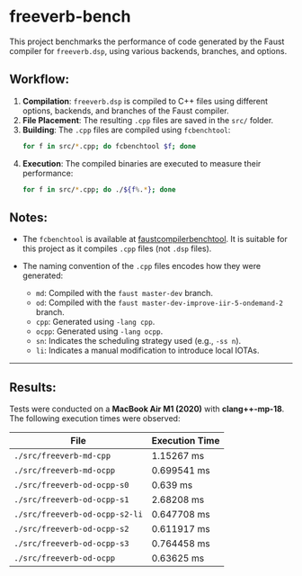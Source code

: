 
# freeverb-bench
This project benchmarks the performance of code generated by the Faust compiler for `freeverb.dsp`, using various backends, branches, and options.

## Workflow:
1. **Compilation**: `freeverb.dsp` is compiled to C++ files using different options, backends, and branches of the Faust compiler.
2. **File Placement**: The resulting `.cpp` files are saved in the `src/` folder.
3. **Building**: The `.cpp` files are compiled using `fcbenchtool`:
   ```bash
   for f in src/*.cpp; do fcbenchtool $f; done
   ```
4. **Execution**: The compiled binaries are executed to measure their performance:
   ```bash
   for f in src/*.cpp; do ./${f%.*}; done
   ```

## Notes:
- The `fcbenchtool` is available at [faustcompilerbenchtool](https://github.com/orlarey/faustcompilerbenchtool). It is suitable for this project as it compiles `.cpp` files (not `.dsp` files).
- The naming convention of the `.cpp` files encodes how they were generated:

  - `md`: Compiled with the `faust master-dev` branch.
  - `od`: Compiled with the `faust master-dev-improve-iir-5-ondemand-2` branch.
  - `cpp`: Generated using `-lang cpp`.
  - `ocpp`: Generated using `-lang ocpp`.
  - `sn`: Indicates the scheduling strategy used (e.g., `-ss n`).
  - `li`: Indicates a manual modification to introduce local IOTAs.

---

## Results:
Tests were conducted on a **MacBook Air M1 (2020)** with **clang++-mp-18**. The following execution times were observed:

| File                           | Execution Time |
| ------------------------------ | -------------- |
| `./src/freeverb-md-cpp`        | 1.15267 ms     |
| `./src/freeverb-md-ocpp`       | 0.699541 ms    |
| `./src/freeverb-od-ocpp-s0`    | 0.639 ms       |
| `./src/freeverb-od-ocpp-s1`    | 2.68208 ms     |
| `./src/freeverb-od-ocpp-s2-li` | 0.647708 ms    |
| `./src/freeverb-od-ocpp-s2`    | 0.611917 ms    |
| `./src/freeverb-od-ocpp-s3`    | 0.764458 ms    |
| `./src/freeverb-od-ocpp`       | 0.63625 ms     |
